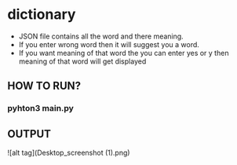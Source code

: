 # dictionary
* JSON file contains all the word and there meaning.
* If you enter wrong word then it will suggest you a word.
* If you want meaning of that word the you can enter yes or y then meaning of that word will get displayed
## HOW TO RUN?
### pyhton3 main.py

## OUTPUT

![alt tag](Desktop_screenshot (1).png)
